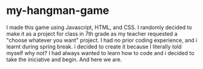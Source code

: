 # my-hangman-game
I made this game using Javascript, HTML, and CSS. I randomly decided to make it as a project for class in 7th grade as my teacher requested a "choose whatever you want" project. I had no prior coding experience, and i learnt during spring break. i decided to create  it because I literally told myself why not? I had always wanted to learn how to code and i decided to take the iniciative and begin.  And here we are. 
